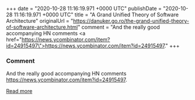 
+++
date = "2020-10-28 11:16:19.971 +0000 UTC"
publishDate = "2020-10-28 11:16:19.971 +0000 UTC"
title = "A Grand Unified Theory of Software Architecture"
originalUrl = "https://danuker.go.ro/the-grand-unified-theory-of-software-architecture.html"
comment = "And the really good accompanying HN comments <a href=\"https://news.ycombinator.com/item?id=24915497\">https://news.ycombinator.com/item?id=24915497</a>."
+++

### Comment

And the really good accompanying HN comments <a href="https://news.ycombinator.com/item?id=24915497">https://news.ycombinator.com/item?id=24915497</a>.

[Read more](https://danuker.go.ro/the-grand-unified-theory-of-software-architecture.html)
